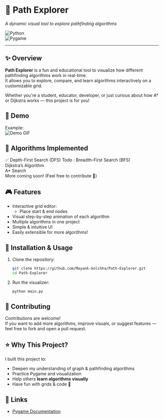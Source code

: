 # 🚀 Path Explorer  
*A dynamic visual tool to explore pathfinding algorithms*  

![Python](https://img.shields.io/badge/python-3.x-blue)  
![Pygame](https://img.shields.io/badge/pygame-2.x-green)

---

## ✨ Overview

**Path Explorer** is a fun and educational tool to visualize how different pathfinding algorithms work in real-time.  
It allows you to explore, compare, and learn algorithms interactively on a customizable grid.

Whether you're a student, educator, developer, or just curious about how A\* or Dijkstra works — this project is for you!



## 🎥 Demo
Example:  
![Demo GIF](https://github.com/user-attachments/assets/f4710a0b-6c4a-4c05-8ac9-46e828ba9a88)



## 🧠 Algorithms Implemented

✅ Depth-First Search (DFS)
Todo :
  Breadth-First Search (BFS)  
  Dijkstra’s Algorithm  
  A* Search  
  More coming soon! (Feel free to contribute 🚀)



## 🎮 Features

- Interactive grid editor:
  - Place start & end nodes
- Visual step-by-step animation of each algorithm
- Multiple algorithms in one project
- Simple & intuitive UI
- Easily extensible for more algorithms!



## 🚀 Installation & Usage

1. Clone the repository:
    ```bash
    git clone https://github.com/Mayank-Golchha/Path-Explorer.git
    cd Path-Explorer
    ```

3. Run the visualizer:
    ```bash
    python main.py
    ```



## 🌟 Contributing

Contributions are welcome!  
If you want to add more algorithms, improve visuals, or suggest features — feel free to fork and open a pull request.



## ⭐️ Why This Project?

I built this project to:
- Deepen my understanding of graph & pathfinding algorithms
- Practice Pygame and visualization
- Help others **learn algorithms visually**  
- Have fun with grids & code 🚀



## 🔗 Links

- [Pygame Documentation](https://www.pygame.org/docs/)  

